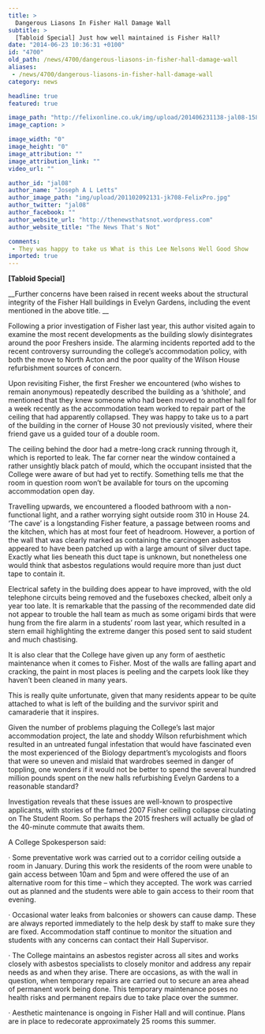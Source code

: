 ```yaml
---
title: >
  Dangerous Liasons In Fisher Hall Damage Wall
subtitle: >
  [Tabloid Special] Just how well maintained is Fisher Hall?
date: "2014-06-23 10:36:31 +0100"
id: "4700"
old_path: /news/4700/dangerous-liasons-in-fisher-hall-damage-wall
aliases:
 - /news/4700/dangerous-liasons-in-fisher-hall-damage-wall
category: news

headline: true
featured: true

image_path: "http://felixonline.co.uk/img/upload/201406231138-jal08-1581_news_mould.jpg"
image_caption: >

image_width: "0"
image_height: "0"
image_attribution: ""
image_attribution_link: ""
video_url: ""

author_id: "jal08"
author_name: "Joseph A L Letts"
author_image_path: "img/upload/201102092131-jk708-FelixPro.jpg"
author_twitter: "jal08"
author_facebook: ""
author_website_url: "http://thenewsthatsnot.wordpress.com"
author_website_title: "The News That's Not"

comments:
 - They was happy to take us What is this Lee Nelsons Well Good Show
imported: true
---
```


__[Tabloid Special]__

__Further concerns have been raised in recent weeks about the structural integrity of the Fisher Hall buildings in Evelyn Gardens, including the event mentioned in the above title. __

Following a prior investigation of Fisher last year, this author visited again to examine the most recent developments as the building slowly disintegrates around the poor Freshers inside. The alarming incidents reported add to the recent controversy surrounding the college’s accommodation policy, with both the move to North Acton and the poor quality of the Wilson House refurbishment sources of concern.

Upon revisiting Fisher, the first Fresher we encountered (who wishes to remain anonymous) repeatedly described the building as a ‘shithole’, and mentioned that they knew someone who had been moved to another hall for a week recently as the accommodation team worked to repair part of the ceiling that had apparently collapsed. They was happy to take us to a part of the building in the corner of House 30 not previously visited, where their friend gave us a guided tour of a double room.

The ceiling behind the door had a metre-long crack running through it, which is reported to leak. The far corner near the window contained a rather unsightly black patch of mould, which the occupant insisted that the College were aware of but had yet to rectify. Something tells me that the room in question room won’t be available for tours on the upcoming accommodation open day.

Travelling upwards, we encountered a flooded bathroom with a non-functional light, and a rather worrying sight outside room 310 in House 24. ‘The cave’ is a longstanding Fisher feature, a passage between rooms and the kitchen, which has at most four feet of headroom. However, a portion of the wall that was clearly marked as containing the carcinogen asbestos appeared to have been patched up with a large amount of silver duct tape. Exactly what lies beneath this duct tape is unknown, but nonetheless one would think that asbestos regulations would require more than just duct tape to contain it.

Electrical safety in the building does appear to have improved, with the old telephone circuits being removed and the fuseboxes checked, albeit only a year too late. It is remarkable that the passing of the recommended date did not appear to trouble the hall team as much as some origami birds that were hung from the fire alarm in a students’ room last year, which resulted in a stern email highlighting the extreme danger this posed sent to said student and much chastising.

It is also clear that the College have given up any form of aesthetic maintenance when it comes to Fisher. Most of the walls are falling apart and cracking, the paint in most places is peeling and the carpets look like they haven’t been cleaned in many years.

This is really quite unfortunate, given that many residents appear to be quite attached to what is left of the building and the survivor spirit and camaraderie that it inspires.

Given the number of problems plaguing the College’s last major accommodation project, the late and shoddy Wilson refurbishment which resulted in an untreated fungal infestation that would have fascinated even the most experienced of the Biology department’s mycologists and floors that were so uneven and mislaid that wardrobes seemed in danger of toppling, one wonders if it would not be better to spend the several hundred million pounds spent on the new halls refurbishing Evelyn Gardens to a reasonable standard?

Investigation reveals that these issues are well-known to prospective applicants, with stories of the famed 2007 Fisher ceiling collapse circulating on The Student Room. So perhaps the 2015 freshers will actually be glad of the 40-minute commute that awaits them.

A College Spokesperson said:

· Some preventative work was carried out to a corridor ceiling outside a room in January. During this work the residents of the room were unable to gain access between 10am and 5pm and were offered the use of an alternative room for this time – which they accepted. The work was carried out as planned and the students were able to gain access to their room that evening.

· Occasional water leaks from balconies or showers can cause damp. These are always reported immediately to the help desk by staff to make sure they are fixed. Accommodation staff continue to monitor the situation and students with any concerns can contact their Hall Supervisor.

· The College maintains an asbestos register across all sites and works closely with asbestos specialists to closely monitor and address any repair needs as and when they arise. There are occasions, as with the wall in question, when temporary repairs are carried out to secure an area ahead of permanent work being done. This temporary maintenance poses no health risks and permanent repairs due to take place over the summer.

· Aesthetic maintenance is ongoing in Fisher Hall and will continue. Plans are in place to redecorate approximately 25 rooms this summer.
